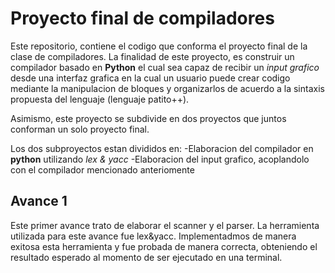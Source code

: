 # Proyecto final de compiladores
Este repositorio, contiene el codigo que conforma el proyecto final de la
clase de compiladores. La finalidad de este proyecto, es construir un compilador
basado en **Python** el cual sea capaz de recibir un *input grafico* desde una
interfaz grafica en la cual un usuario puede crear codigo mediante la manipulacion
de bloques y organizarlos de acuerdo a la sintaxis propuesta del lenguaje (lenguaje
patito++).

Asimismo, este proyecto se subdivide en dos proyectos que juntos conforman un solo
proyecto final.

Los dos subproyectos estan divididos en:
-Elaboracion del compilador en **python** utilizando *lex & yacc*
-Elaboracion del input grafico, acoplandolo con el compilador mencionado
anteriomente

## Avance 1

Este primer avance trato de elaborar el scanner y el parser. La herramienta
utilizada para este avance fue lex&yacc. Implementadmos de manera exitosa esta
herramienta y fue probada de manera correcta, obteniendo el resultado esperado
al momento de ser ejecutado en una terminal.
